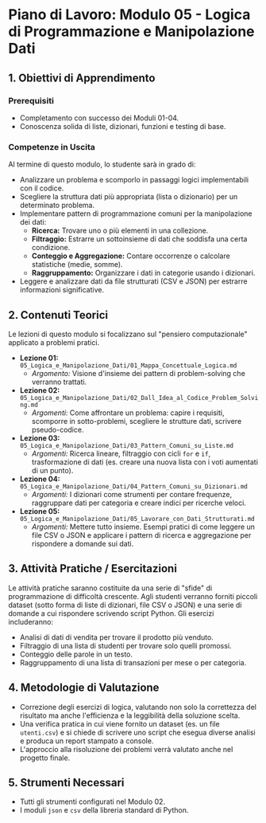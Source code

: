 # Piano di Lavoro: Modulo 05 - Logica di Programmazione e Manipolazione Dati

## 1. Obiettivi di Apprendimento

### Prerequisiti
*   Completamento con successo dei Moduli 01-04.
*   Conoscenza solida di liste, dizionari, funzioni e testing di base.

### Competenze in Uscita
Al termine di questo modulo, lo studente sarà in grado di:
*   Analizzare un problema e scomporlo in passaggi logici implementabili con il codice.
*   Scegliere la struttura dati più appropriata (lista o dizionario) per un determinato problema.
*   Implementare pattern di programmazione comuni per la manipolazione dei dati:
    *   **Ricerca:** Trovare uno o più elementi in una collezione.
    *   **Filtraggio:** Estrarre un sottoinsieme di dati che soddisfa una certa condizione.
    *   **Conteggio e Aggregazione:** Contare occorrenze o calcolare statistiche (medie, somme).
    *   **Raggruppamento:** Organizzare i dati in categorie usando i dizionari.
*   Leggere e analizzare dati da file strutturati (CSV e JSON) per estrarre informazioni significative.

## 2. Contenuti Teorici
Le lezioni di questo modulo si focalizzano sul "pensiero computazionale" applicato a problemi pratici.

*   **Lezione 01:** `05_Logica_e_Manipolazione_Dati/01_Mappa_Concettuale_Logica.md`
    *   *Argomento:* Visione d'insieme dei pattern di problem-solving che verranno trattati.
*   **Lezione 02:** `05_Logica_e_Manipolazione_Dati/02_Dall_Idea_al_Codice_Problem_Solving.md`
    *   *Argomenti:* Come affrontare un problema: capire i requisiti, scomporre in sotto-problemi, scegliere le strutture dati, scrivere pseudo-codice.
*   **Lezione 03:** `05_Logica_e_Manipolazione_Dati/03_Pattern_Comuni_su_Liste.md`
    *   *Argomenti:* Ricerca lineare, filtraggio con cicli `for` e `if`, trasformazione di dati (es. creare una nuova lista con i voti aumentati di un punto).
*   **Lezione 04:** `05_Logica_e_Manipolazione_Dati/04_Pattern_Comuni_su_Dizionari.md`
    *   *Argomenti:* I dizionari come strumenti per contare frequenze, raggruppare dati per categoria e creare indici per ricerche veloci.
*   **Lezione 05:** `05_Logica_e_Manipolazione_Dati/05_Lavorare_con_Dati_Strutturati.md`
    *   *Argomenti:* Mettere tutto insieme. Esempi pratici di come leggere un file CSV o JSON e applicare i pattern di ricerca e aggregazione per rispondere a domande sui dati.

## 3. Attività Pratiche / Esercitazioni
Le attività pratiche saranno costituite da una serie di "sfide" di programmazione di difficoltà crescente. Agli studenti verranno forniti piccoli dataset (sotto forma di liste di dizionari, file CSV o JSON) e una serie di domande a cui rispondere scrivendo script Python. Gli esercizi includeranno:
*   Analisi di dati di vendita per trovare il prodotto più venduto.
*   Filtraggio di una lista di studenti per trovare solo quelli promossi.
*   Conteggio delle parole in un testo.
*   Raggruppamento di una lista di transazioni per mese o per categoria.

## 4. Metodologie di Valutazione
*   Correzione degli esercizi di logica, valutando non solo la correttezza del risultato ma anche l'efficienza e la leggibilità della soluzione scelta.
*   Una verifica pratica in cui viene fornito un dataset (es. un file `utenti.csv`) e si chiede di scrivere uno script che esegua diverse analisi e produca un report stampato a console.
*   L'approccio alla risoluzione dei problemi verrà valutato anche nel progetto finale.

## 5. Strumenti Necessari
*   Tutti gli strumenti configurati nel Modulo 02.
*   I moduli `json` e `csv` della libreria standard di Python.